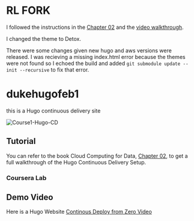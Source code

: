 # RL FORK
I followed the instructions in the [Chapter 02](https://paiml.com/docs/home/books/cloud-computing-for-data/chapter02-cloud-foundations/) and the [video walkthrough](https://www.youtube.com/watch?v=xiodvLdPnvI).

I changed the theme to Detox.

There were some changes given new hugo and aws versions were released.
I was recieving a missing index.html error because the themes were not found so I echoed the build and added `git submodule update --init --recursive` to fix that error.

# dukehugofeb1
this is a Hugo continuous delivery site

![Course1-Hugo-CD](https://user-images.githubusercontent.com/58792/107864165-cd2d2580-6e27-11eb-8607-ed0b7d80c995.jpg)


## Tutorial
You can refer to the book Cloud Computing for Data, [Chapter 02](https://paiml.com/docs/home/books/cloud-computing-for-data/chapter02-cloud-foundations/), to get a full walkthrough of the Hugo Continuous Delivery Setup. 

### Coursera Lab





## Demo Video

Here is a Hugo Website [Continous Deploy from Zero Video](https://www.youtube.com/watch?v=xiodvLdPnvI)
